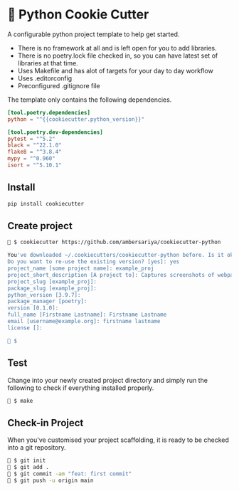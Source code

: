 # 🍪 Python Cookie Cutter

A configurable python project template to help get started. 

- There is no framework at all and is left open for you to add libraries. 
- There is no poetry.lock file checked in, so you can have latest set of libraries at that time.
- Uses Makefile and has alot of targets for your day to day workflow
- Uses .editorconfig
- Preconfigured .gitignore file

The template only contains the following dependencies.

```toml
[tool.poetry.dependencies]
python = "^{{cookiecutter.python_version}}"

[tool.poetry.dev-dependencies]
pytest = "^5.2"
black = "^22.1.0"
flake8 = "^3.8.4"
mypy = "^0.960"
isort = "^5.10.1"
```

## Install

```bash
pip install cookiecutter
```

## Create project

```bash
🍪 $ cookiecutter https://github.com/ambersariya/cookiecutter-python

You've downloaded ~/.cookiecutters/cookiecutter-python before. Is it okay to delete and re-download it? [yes]: no
Do you want to re-use the existing version? [yes]: yes
project_name [some project name]: example_proj
project_short_description [A project to]: Captures screenshots of webpages
project_slug [example_proj]:
package_slug [example_proj]:
python_version [3.9.7]:
package_manager [poetry]:
version [0.1.0]:
full_name [Firstname Lastname]: Firstname Lastname
email [username@example.org]: firstname lastname
license []:

🍪 $
```
## Test

Change into your newly created project directory and simply run the following to check if everything installed properly.

```bash
🍪 $ make
```

## Check-in Project

When you've customised your project scaffolding, it is ready to be checked into a git repository.

```bash
🍪 $ git init
🍪 $ git add .
🍪 $ git commit -am "feat: first commit"
🍪 $ git push -u origin main
```
